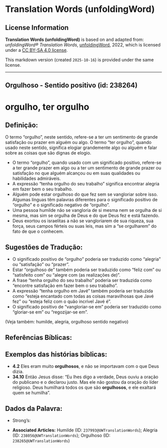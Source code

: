# Translation Words (unfoldingWord)

## License Information

**Translation Words (unfoldingWord)** is based on and adapted from: _unfoldingWord® Translation Words_, [unfoldingWord](https://unfoldingword.org/utw), 2022, which is licensed under a [CC BY-SA 4.0 license](https://creativecommons.org/licenses/by-sa/4.0/legalcode.en).

This markdown version (created `2025-10-16`) is provided under the same license.



--------------------------------

## Orgulhoso - Sentido positivo (id: 238264)

orgulho, ter orgulho
====================

Definição:
----------

O termo “orgulho”, neste sentido, refere\-se a ter um sentimento de grande satisfação ou prazer em alguém ou algo. O termo “ter orgulho”, quando usado neste sentido, significa elogiar grandemente algo ou alguém e falar sobre as coisas que são dignas de elogio.

* O termo “orgulho”, quando usado com um significado positivo, refere\-se a ter grande prazer em algo ou a ter um sentimento de grande prazer ou satisfação no que alguém alcançou ou em suas qualidades ou habilidades admiráveis.
* A expressão “tenha orgulho do seu trabalho” significa encontrar alegria em fazer bem o seu trabalho.
* Alguém pode estar orgulhoso do que fez sem se vangloriar sobre isso. Algumas línguas têm palavras diferentes para o significado positivo de “orgulho” e o significado negativo de “orgulho”.
* Uma pessoa humilde não se vangloria de si mesma nem se orgulha de si mesma, mas sim se orgulha de Deus e do que Deus fez e está fazendo.
* Deus exortou os israelitas a não se vangloriarem de sua riqueza, sua força, seus campos férteis ou suas leis, mas sim a “se orgulharem” do fato de que o conhecem.

Sugestões de Tradução:
----------------------

* O significado positivo de “orgulho” poderia ser traduzido como “alegria” ou “satisfação” ou “prazer”.
* Estar “orgulhoso de” também poderia ser traduzido como “feliz com” ou “satisfeito com” ou “alegre com (as realizações de)”.
* A frase “tenha orgulho do seu trabalho” poderia ser traduzida como “encontre satisfação em fazer bem o seu trabalho”.
* A expressão “tenha orgulho em Javé” também poderia ser traduzida como “esteja encantado com todas as coisas maravilhosas que Javé fez” ou “esteja feliz com o quão incrível Javé é”.
* O significado positivo de “vangloriar\-se em” poderia ser traduzido como “gloriar\-se em” ou “regozijar\-se em”.

(Veja também: humilde, alegria, orgulhoso sentido negativo)

Referências Bíblicas:
---------------------

Exemplos das histórias bíblicas:
--------------------------------

* **4\.2** Eles eram muito **orgulhosos**, e não se importavam com o que Deus dizia.
* **34\.10** Então Jesus disse: “Eu lhes digo a verdade, Deus ouviu a oração do publicano e o declarou justo. Mas ele não gostou da oração do líder religioso. Deus humilhará todos os que são **orgulhosos**, e ele exaltará quem se humilha”.

Dados da Palavra:
-----------------

* Strong’s:

* **Associated Articles:** Humilde (ID: `237993@UWTranslationWords`); Alegria (ID: `238056@UWTranslationWords`); Orgulhoso (ID: `238265@UWTranslationWords`)

